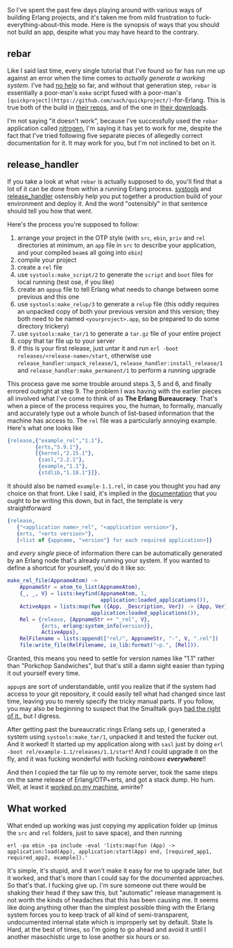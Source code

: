 So I've spent the past few days playing around with various ways of building Erlang projects, and it's taken me from mild frustration to fuck-everything-about-this mode. Here is the synopsis of ways that you should not build an app, despite what you may have heard to the contrary.

## <a name="rebar" href="#rebar"></a>rebar

Like I said last time, every single tutorial that I've found so far has run me up against an error when the time comes to *actually generate a working system*. I've had [no help](http://stackoverflow.com/questions/11192466/rebar-generate-error) so far, and without that generation step, `rebar` is essentially a poor-man's `make` script fused with a poor-man's `[quickproject](https://github.com/xach/quickproject/)`-for-Erlang. This is true both of the build in [their repos](https://github.com/basho/rebar/), and of the one in [their downloads](https://github.com/basho/rebar/downloads).

I'm not saying "it doesn't work", because I've successfully used the `rebar` application called [nitrogen](http://nitrogenproject.com/), I'm saying it has yet to work for me, despite the fact that I've tried following five separate pieces of allegedly correct documentation for it. It may work for you, but I'm not inclined to bet on it.

## <a name="releasehandler" href="#releasehandler"></a>release_handler

If you take a look at what `rebar` is actually supposed to do, you'll find that a lot of it can be done from within a running Erlang process. [systools](http://www.erlang.org/doc/man/systools.html) and [release_handler](http://www.erlang.org/doc/man/release_handler.html) ostensibly help you put together a production build of your environment and deploy it. And the word "ostensibly" in that sentence should tell you how that went.

Here's the process you're supposed to follow:

1. arrange your project in the OTP style (with `src`, `ebin`, `priv` and `rel` directories at minimum, an `app` file in `src` to describe your application, and your compiled `beam`s all going into `ebin`)
2. compile your project
3. create a `rel` file
4. use `systools:make_script/2` to generate the `script` and `boot` files for local running (test <th></th>ose, if you like)
5. create an `appup` file to tell Erlang what needs to change between some previous and this one
6. use `systools:make_relup/3` to generate a `relup` file (this oddly requires an unpacked copy of both your previous version and this version; they both need to be named `<yourproject>.app`, so be prepared to do some directory trickery)
7. use `systools:make_tar/1` to generate a `tar.gz` file of your entire project
8. copy that tar file up to your server
9. if this is your first release, just untar it and run `erl -boot releases/<release-name>/start`, otherwise use `release_handler:unpack_release/1`, `release_handler:install_release/1` and `release_handler:make_permanent/1` to perform a running upgrade


This process gave me some trouble around steps 3, 5 and 6, and finally errored outright at step 9. The problem I was having with the earlier pieces all involved what I've come to think of as **The Erlang Bureaucracy**. That's when a piece of the process requires you, the human, to formally, manually and accurately type out a whole bunch of list-based information that the machine has access to. The `rel` file was a particularly annoying example. Here's what one looks like

```erlang
{release,{"example_rel","1.1"},
         {erts,"5.9.1"},
         [{kernel,"2.15.1"},
          {sasl,"2.2.1"},
          {example,"1.1"},
          {stdlib,"1.18.1"}]}.
```

It should also be named `example-1.1.rel`, in case you thought you had any choice on that front. Like I said, it's implied in the [documentation](http://www.erlang.org/doc/design_principles/release_structure.html#id75416) that *you* ought to be writing this down, but in fact, the template is very straightforward

```erlang
{release, 
   {"<application name>_rel", "<application version>"},
   {erts, "<erts version>"},
   [<list of {appname, "version"} for each required application>]}
```

and *every single* piece of information there can be automatically generated by an Erlang node that's already running your system. If you wanted to define a shortcut for yourself, you'd do it like so:

```erlang
make_rel_file(AppnameAtom) ->
    AppnameStr = atom_to_list(AppnameAtom),
    {_, _, V} = lists:keyfind(AppnameAtom, 1, 
                              application:loaded_applications()),
    ActiveApps = lists:map(fun ({App, _Description, Ver}) -> {App, Ver} end, 
                           application:loaded_applications()),
    Rel = {release, {AppnameStr ++ "_rel", V}, 
           {erts, erlang:system_info(version)}, 
           ActiveApps}, 
    RelFilename = lists:append(["rel/", AppnameStr, "-", V, ".rel"])
    file:write_file(RelFilename, io_lib:format("~p.", [Rel])).
```

Granted, this means you need to settle for version names like "1.1" rather than "Porkchop Sandwiches", but that's still a damn sight easier than typing it out yourself every time.

`appup`s are sort of understandable, until you realize that if the system had access to your git repository, it could easily tell what had changed since last time, leaving you to merely specify the tricky manual parts. If you follow, you may also be beginning to suspect that the Smalltalk guys [had the right of it.](http://en.wikipedia.org/wiki/System_image), but I digress.

After getting past the bureaucratic rings Erlang sets up, I generated a system using `systools:make_tar/1`, unpacked it and tested the fucker out. And it worked! It started up my application along with `sasl` just by doing `erl -boot rel/example-1.1/releases/1.1/start`! And I could upgrade it on the fly, and it was fucking wonderful with fucking *rainbows **everywhere***!!

And then I copied the tar file up to my remote server, took the same steps on the same release of Erlang/OTP+erts, and got a stack dump. Ho hum. Well, at least it [worked on my machine](http://www.nappyhead.co.uk/info_1077.html), amirite?

## <a name="what-worked" href="#what-worked"></a>What worked

What ended up working was just copying my application folder up (minus the `src` and `rel` folders, just to save space), and then running

`erl -pa ebin -pa include -eval 'lists:map(fun (App) -> application:load(App), application:start(App) end, [required_app1, required_app2, example]).'`

It's simple, it's stupid, and it won't make it easy for me to upgrade later, but it worked, and that's more than I could say for the documented approaches. So that's that. I fucking give up. I'm sure someone out there would be shaking their head if they saw this, but "automatic" release management is not worth the kinds of headaches that this has been causing me. It seems like doing anything other than the simplest possible thing with the Erlang system forces you to keep track of all kind of semi-transparent, undocumented internal state which is improperly set by default. State Is Hard, at the best of times, so I'm going to go ahead and avoid it until I another masochistic urge to lose another six hours or so.
